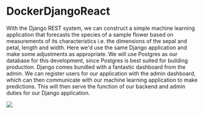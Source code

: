 # DockerDjangoReact

With the Django REST system, we can construct a simple machine learning application that forecasts the species of a sample flower based on measurements of its characteristics i.e. the dimensions of the sepal and petal, length and width. Here we'd use the same Django application and make some adjustments as appropriate. We will use Postgres as our database for this development, since Postgres is best suited for building production. Django comes bundled with a fantastic dashboard from the admin. We can register users for our application with the admin dashboard, which can then communicate with our machine learning application to make predictions. This will then serve the function of our backend and admin duties for our Django application.


<img src = "https://ibb.co/Fnxgdjb">
